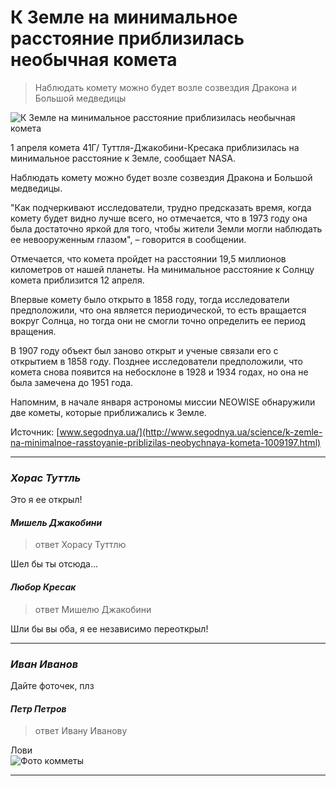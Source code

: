 # К Земле на минимальное расстояние приблизилась необычная комета

> Наблюдать комету можно будет возле созвездия Дракона и Большой медведицы

![К Земле на минимальное расстояние приблизилась необычная комета](http://www.segodnya.ua/img/article/10091/97_main_new.1491161719.jpg)

<p>1 апреля комета 41Г/ Туттля-Джакобини-Кресака приблизилась на минимальное расстояние к Земле, сообщает NASA.</p>

<p>Наблюдать комету можно будет возле созвездия Дракона и Большой медведицы.</p>

<p>"Как подчеркивают исследователи, трудно предсказать время, когда комету будет видно лучше всего, но отмечается, что в 1973 году она была достаточно яркой для того, чтобы жители Земли могли наблюдать ее невооруженным глазом", – говорится в сообщении.</p>

<p>Отмечается, что комета пройдет на расстоянии 19,5 миллионов километров от нашей планеты. На минимальное расстояние к Солнцу комета приблизится 12 апреля.</p>

<p>Впервые комету было открыто в 1858 году, тогда исследователи предположили, что она является периодической, то есть вращается вокруг Солнца, но тогда они не смогли точно определить ее период вращения.</p>

<p>В 1907 году объект был заново открыт и ученые связали его с открытием в 1858 году. Позднее исследователи предположили, что комета снова появится на небосклоне в 1928 и 1934 годах, но она не была замечена до 1951 года.</p>

<p>Напомним, в начале января астрономы миссии NEOWISE обнаружили две кометы, которые приближались к Земле.</p>

Источник: [www.segodnya.ua/](http://www.segodnya.ua/science/k-zemle-na-minimalnoe-rasstoyanie-priblizilas-neobychnaya-kometa-1009197.html)

___
### _Хорас Туттль_

Это я ее открыл!

#### _Мишель Джакобини_

> ответ Хорасу Туттлю

Шел бы ты отсюда...

#### _Любор Кресак_

> ответ Мишелю Джакобини

Шли бы вы оба, я ее независимо переоткрыл!

___
### _Иван Иванов_

Дайте фоточек, плз

#### _Петр Петров_

> ответ Ивану Иванову

Лови<br>
![Фото комметы](http://www.virtualtelescope.eu/wordpress/wp-content/uploads/2017/04/41P_ngc6015_09apr2017.jpg)

___
